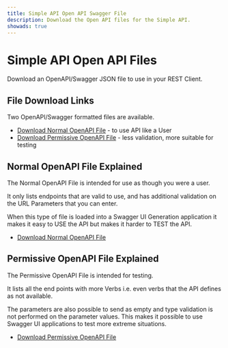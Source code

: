 ```yaml
---
title: Simple API Open API Swagger File
description: Download the Open API files for the Simple API.
showads: true
---
```


# Simple API Open API Files

Download an OpenAPI/Swagger JSON file to use in your REST Client.

## File Download Links

Two OpenAPI/Swagger formatted files are available.

- [Download Normal OpenAPI File](/simpleapi/docs/swagger) - to use API like a User
- [Download Permissive OpenAPI File](/simpleapi/docs/swagger?permissive) - less validation, more suitable for testing

## Normal OpenAPI File Explained

The Normal OpenAPI File is intended for use as though you were a user.

It only lists endpoints that are valid to use, and has additional validation on the URL Parameters that you can enter.

When this type of file is loaded into a Swagger UI Generation application it makes it easy to USE the API but makes it harder to TEST the API.

- [Download Normal OpenAPI File](/simpleapi/docs/swagger)

## Permissive OpenAPI File Explained

The Permissive OpenAPI File is intended for testing.

It lists all the end points with more Verbs i.e. even verbs that the API defines as not available.

The parameters are also possible to send as empty and type validation is not performed on the parameter values. This makes it possible to use Swagger UI applications to test more extreme situations.

- [Download Permissive OpenAPI File](/simpleapi/docs/swagger?permissive)